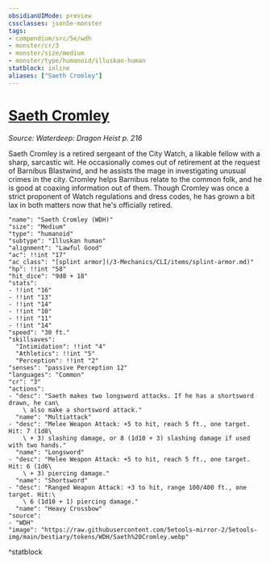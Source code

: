 ```yaml
---
obsidianUIMode: preview
cssclasses: json5e-monster
tags:
- compendium/src/5e/wdh
- monster/cr/3
- monster/size/medium
- monster/type/humanoid/illuskan-human
statblock: inline
aliases: ["Saeth Cromley"]
---
```

# [Saeth Cromley](3-Mechanics\CLI\bestiary\npc/saeth-cromley-wdh.md)
*Source: Waterdeep: Dragon Heist p. 216*  

Saeth Cromley is a retired sergeant of the City Watch, a likable fellow with a sharp, sarcastic wit. He occasionally comes out of retirement at the request of Barnibus Blastwind, and he assists the mage in investigating unusual crimes in the city. Cromley helps Barnibus relate to the common folk, and he is good at coaxing information out of them. Though Cromley was once a strict proponent of Watch regulations and dress codes, he has grown a bit lax in both matters now that he's officially retired.

```statblock
"name": "Saeth Cromley (WDH)"
"size": "Medium"
"type": "humanoid"
"subtype": "Illuskan human"
"alignment": "Lawful Good"
"ac": !!int "17"
"ac_class": "[splint armor](/3-Mechanics/CLI/items/splint-armor.md)"
"hp": !!int "58"
"hit_dice": "9d8 + 18"
"stats":
- !!int "16"
- !!int "13"
- !!int "14"
- !!int "10"
- !!int "11"
- !!int "14"
"speed": "30 ft."
"skillsaves":
  "Intimidation": !!int "4"
  "Athletics": !!int "5"
  "Perception": !!int "2"
"senses": "passive Perception 12"
"languages": "Common"
"cr": "3"
"actions":
- "desc": "Saeth makes two longsword attacks. If he has a shortsword drawn, he can\
    \ also make a shortsword attack."
  "name": "Multiattack"
- "desc": "Melee Weapon Attack: +5 to hit, reach 5 ft., one target. Hit: 7 (1d8\
    \ + 3) slashing damage, or 8 (1d10 + 3) slashing damage if used with two hands."
  "name": "Longsword"
- "desc": "Melee Weapon Attack: +5 to hit, reach 5 ft., one target. Hit: 6 (1d6\
    \ + 3) piercing damage."
  "name": "Shortsword"
- "desc": "Ranged Weapon Attack: +3 to hit, range 100/400 ft., one target. Hit:\
    \ 6 (1d10 + 1) piercing damage."
  "name": "Heavy Crossbow"
"source":
- "WDH"
"image": "https://raw.githubusercontent.com/5etools-mirror-2/5etools-img/main/bestiary/tokens/WDH/Saeth%20Cromley.webp"
```
^statblock